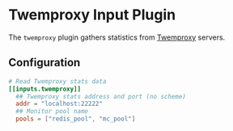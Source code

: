 # Twemproxy Input Plugin

The `twemproxy` plugin gathers statistics from [Twemproxy](https://github.com/twitter/twemproxy) servers.

## Configuration

```toml @sample.conf
# Read Twemproxy stats data
[[inputs.twemproxy]]
  ## Twemproxy stats address and port (no scheme)
  addr = "localhost:22222"
  ## Monitor pool name
  pools = ["redis_pool", "mc_pool"]
```

